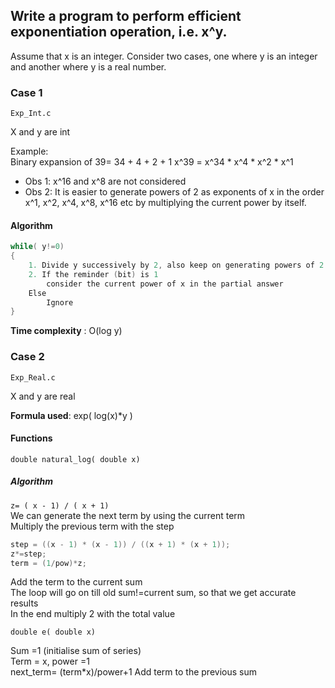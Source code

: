 ## Write a program to perform efficient exponentiation operation, i.e. x^y. 

Assume that x is an integer. Consider two cases, one where y is an integer and another where y
is a real number.

### Case 1
``Exp_Int.c``

X and y are int

Example:  
Binary expansion of 39= 34 + 4 + 2 + 1
x^39 = x^34 * x^4 * x^2 * x^1

* Obs 1: x^16 and x^8 are not considered
* Obs 2: It is easier to generate powers of 2 as exponents of x in the order x^1, x^2,
x^4, x^8, x^16 etc by multiplying the current power by itself.

#### Algorithm

~~~C
while( y!=0)
{
    1. Divide y successively by 2, also keep on generating powers of 2 in the order x^1, x^2, x^4, x^8 etc
    2. If the reminder (bit) is 1
        consider the current power of x in the partial answer
    Else
        Ignore
}
~~~

**Time complexity** : O(log y)

### Case 2
``Exp_Real.c``

X and y are real

**Formula used**: exp( log(x)*y )

#### Functions

``double natural_log( double x)``  

##### Algorithm

``z= ( x - 1) / ( x + 1)``  
We can generate the next term by using the current term  
Multiply the previous term with the step  

~~~C
step = ((x - 1) * (x - 1)) / ((x + 1) * (x + 1));
z*=step;
term = (1/pow)*z;
~~~

Add the term to the current sum  
The loop will go on till old sum!=current sum, so that we get accurate results  
In the end multiply 2 with the total value

``double e( double x)``

Sum =1 (initialise sum of series)  
Term = x, power =1  
next_term= (term*x)/power+1
Add term to the previous sum
